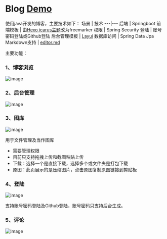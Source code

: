 # Blog [Demo](https://www.ruok.moe)
使用java开发的博客，主要技术如下：
场景 | 技术
---|---
后端 | Springboot
前端模板 | 由[Hexo icarus主题](https://github.com/ppoffice/hexo-theme-icarus)改为freemarker
权限 | Spring Security
登陆 | 账号密码登陆或Github登陆
后台管理模板 | [Layui](https://www.layui.com/)
数据库访问 | Spring Data Jpa
Markdown支持 | [editor.md](https://pandao.github.io/editor.md/)

主要功能：
### 1、博客浏览
![image](https://user-images.githubusercontent.com/22655828/111648133-0baa6b80-883e-11eb-9bab-c6ee481d1433.png)

### 2、后台管理
![image](https://user-images.githubusercontent.com/22655828/111648285-2aa8fd80-883e-11eb-854d-ce510e0cb4f7.png)

### 3、图库
![image](https://user-images.githubusercontent.com/22655828/111649048-f7b33980-883e-11eb-8905-68392f91b630.png)

用于文件管理及当作图库
- 需要管理权限
- 目前只支持拖拽上传和截图粘贴上传
- 下载：选择一个是直接下载，选择多个或文件夹是打包下载
- 原图：此页展示的是压缩图片，点击原图复制原图链接到剪贴板

### 4、登陆
![image](https://user-images.githubusercontent.com/22655828/111649010-ed913b00-883e-11eb-83da-94d5ea9aa595.png)

支持账号密码登陆及Github登陆，账号密码只支持后台生成。

### 5、评论
![image](https://user-images.githubusercontent.com/22655828/111650267-16fe9680-8840-11eb-9ab8-5212401d0bac.png)
